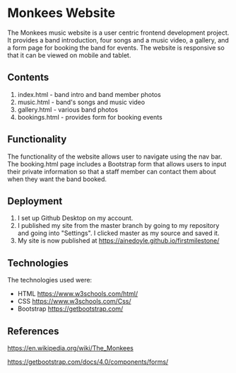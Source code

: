 # Monkees Website

The Monkees music website is a user centric frontend development project. It provides a band introduction, four songs 
and a music video, a gallery, and a form page for booking the band for events. The website is responsive so that it can be 
viewed on mobile and tablet. 

## Contents

1. index.html - band intro and band member photos
2. music.html - band's songs and music video
3. gallery.html - various band photos
4. bookings.html - provides form for booking events

## Functionality

The functionality of the website allows user to navigate using the nav bar.
The booking.html page includes a Bootstrap form that allows users to input their
private information so that a staff member can contact them about when they want the band booked.

## Deployment

1. I set up Github Desktop on my account.
2. I published my site from the master branch by 
going to my repository and going into "Settings". I clicked master
as my source and saved it. 
3. My site is now published at https://ainedoyle.github.io/firstmilestone/

## Technologies 

The technologies used were:

- HTML https://www.w3schools.com/html/
- CSS https://www.w3schools.com/Css/
- Bootstrap https://getbootstrap.com/

## References 

https://en.wikipedia.org/wiki/The_Monkees

https://getbootstrap.com/docs/4.0/components/forms/


